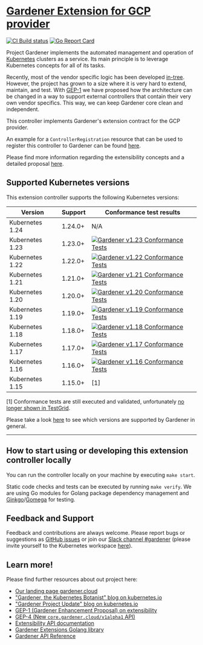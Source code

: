 # [Gardener Extension for GCP provider](https://gardener.cloud)

[![CI Build status](https://concourse.ci.gardener.cloud/api/v1/teams/gardener/pipelines/gardener-extension-provider-gcp-master/jobs/master-head-update-job/badge)](https://concourse.ci.gardener.cloud/teams/gardener/pipelines/gardener-extension-provider-gcp-master/jobs/master-head-update-job)
[![Go Report Card](https://goreportcard.com/badge/github.com/gardener/gardener-extension-provider-gcp)](https://goreportcard.com/report/github.com/gardener/gardener-extension-provider-gcp)

Project Gardener implements the automated management and operation of [Kubernetes](https://kubernetes.io/) clusters as a service.
Its main principle is to leverage Kubernetes concepts for all of its tasks.

Recently, most of the vendor specific logic has been developed [in-tree](https://github.com/gardener/gardener).
However, the project has grown to a size where it is very hard to extend, maintain, and test.
With [GEP-1](https://github.com/gardener/gardener/blob/master/docs/proposals/01-extensibility.md) we have proposed how the architecture can be changed in a way to support external controllers that contain their very own vendor specifics.
This way, we can keep Gardener core clean and independent.

This controller implements Gardener's extension contract for the GCP provider.

An example for a `ControllerRegistration` resource that can be used to register this controller to Gardener can be found [here](example/controller-registration.yaml).

Please find more information regarding the extensibility concepts and a detailed proposal [here](https://github.com/gardener/gardener/blob/master/docs/proposals/01-extensibility.md).

## Supported Kubernetes versions

This extension controller supports the following Kubernetes versions:

| Version         | Support     | Conformance test results |
| --------------- | ----------- | ------------------------ |
| Kubernetes 1.24 | 1.24.0+     | N/A |
| Kubernetes 1.23 | 1.23.0+     | [![Gardener v1.23 Conformance Tests](https://testgrid.k8s.io/q/summary/conformance-gardener/Gardener,%20v1.23%20GCE/tests_status?style=svg)](https://testgrid.k8s.io/conformance-gardener#Gardener,%20v1.23%20GCE) |
| Kubernetes 1.22 | 1.22.0+     | [![Gardener v1.22 Conformance Tests](https://testgrid.k8s.io/q/summary/conformance-gardener/Gardener,%20v1.22%20GCE/tests_status?style=svg)](https://testgrid.k8s.io/conformance-gardener#Gardener,%20v1.22%20GCE) |
| Kubernetes 1.21 | 1.21.0+     | [![Gardener v1.21 Conformance Tests](https://testgrid.k8s.io/q/summary/conformance-gardener/Gardener,%20v1.21%20GCE/tests_status?style=svg)](https://testgrid.k8s.io/conformance-gardener#Gardener,%20v1.21%20GCE) |
| Kubernetes 1.20 | 1.20.0+     | [![Gardener v1.20 Conformance Tests](https://testgrid.k8s.io/q/summary/conformance-gardener/Gardener,%20v1.20%20GCE/tests_status?style=svg)](https://testgrid.k8s.io/conformance-gardener#Gardener,%20v1.20%20GCE) |
| Kubernetes 1.19 | 1.19.0+     | [![Gardener v1.19 Conformance Tests](https://testgrid.k8s.io/q/summary/conformance-gardener/Gardener,%20v1.19%20GCE/tests_status?style=svg)](https://testgrid.k8s.io/conformance-gardener#Gardener,%20v1.19%20GCE) |
| Kubernetes 1.18 | 1.18.0+     | [![Gardener v1.18 Conformance Tests](https://testgrid.k8s.io/q/summary/conformance-gardener/Gardener,%20v1.18%20GCE/tests_status?style=svg)](https://testgrid.k8s.io/conformance-gardener#Gardener,%20v1.18%20GCE) |
| Kubernetes 1.17 | 1.17.0+     | [![Gardener v1.17 Conformance Tests](https://testgrid.k8s.io/q/summary/conformance-gardener/Gardener,%20v1.17%20GCE/tests_status?style=svg)](https://testgrid.k8s.io/conformance-gardener#Gardener,%20v1.17%20GCE) |
| Kubernetes 1.16 | 1.16.0+     | [![Gardener v1.16 Conformance Tests](https://testgrid.k8s.io/q/summary/conformance-gardener/Gardener,%20v1.16%20GCE/tests_status?style=svg)](https://testgrid.k8s.io/conformance-gardener#Gardener,%20v1.16%20GCE) |
| Kubernetes 1.15 | 1.15.0+     | [1] |

[1] Conformance tests are still executed and validated, unfortunately [no longer shown in TestGrid](https://github.com/kubernetes/test-infra/pull/18509#issuecomment-668204180).

Please take a look [here](https://github.com/gardener/gardener/blob/master/docs/usage/supported_k8s_versions.md) to see which versions are supported by Gardener in general.

----

## How to start using or developing this extension controller locally

You can run the controller locally on your machine by executing `make start`.

Static code checks and tests can be executed by running `make verify`. We are using Go modules for Golang package dependency management and [Ginkgo](https://github.com/onsi/ginkgo)/[Gomega](https://github.com/onsi/gomega) for testing.

## Feedback and Support

Feedback and contributions are always welcome. Please report bugs or suggestions as [GitHub issues](https://github.com/gardener/gardener-extension-provider-gcp/issues) or join our [Slack channel #gardener](https://kubernetes.slack.com/messages/gardener) (please invite yourself to the Kubernetes workspace [here](http://slack.k8s.io)).

## Learn more!

Please find further resources about out project here:

* [Our landing page gardener.cloud](https://gardener.cloud/)
* ["Gardener, the Kubernetes Botanist" blog on kubernetes.io](https://kubernetes.io/blog/2018/05/17/gardener/)
* ["Gardener Project Update" blog on kubernetes.io](https://kubernetes.io/blog/2019/12/02/gardener-project-update/)
* [GEP-1 (Gardener Enhancement Proposal) on extensibility](https://github.com/gardener/gardener/blob/master/docs/proposals/01-extensibility.md)
* [GEP-4 (New `core.gardener.cloud/v1alpha1` API)](https://github.com/gardener/gardener/blob/master/docs/proposals/04-new-core-gardener-cloud-apis.md)
* [Extensibility API documentation](https://github.com/gardener/gardener/tree/master/docs/extensions)
* [Gardener Extensions Golang library](https://godoc.org/github.com/gardener/gardener/extensions/pkg)
* [Gardener API Reference](https://gardener.cloud/api-reference/)
